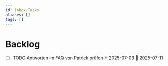 ```yaml
---
id: Inbox-Tasks
aliases: []
tags: []
---
```


# Backlog

- [ ] TODO Antworten im FAQ von Patrick prüfen ➕ 2025-07-03 📅 2025-07-11
